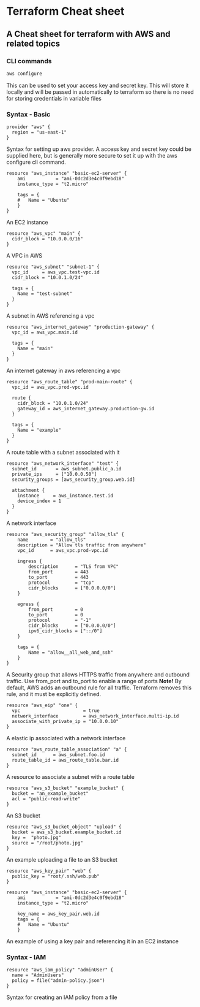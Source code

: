 # Terraform Cheat sheet
## A Cheat sheet for terraform with AWS and related topics

### CLI commands
```bash
aws configure
```
This can be used to set your access key and secret key. This will store it locally and will be passed in automatically to terraform so there is no need for storing credentials in variable files

### Syntax - Basic
```hcl
provider "aws" {
  region = "us-east-1"
}
```
Syntax for setting up aws provider. A access key and secret key could be supplied here, but is generally more secure to set it up with the aws configure cli command.

```hcl
resource "aws_instance" "basic-ec2-server" {
    ami           = "ami-0dc2d3e4c0f9ebd18"
    instance_type = "t2.micro"

    tags = {
    #   Name = "Ubuntu"
    }
}
```
An EC2 instance

```hcl
resource "aws_vpc" "main" {
  cidr_block = "10.0.0.0/16"
}
```
A VPC in AWS

```hcl
resource "aws_subnet" "subnet-1" {
  vpc_id     = aws_vpc.test-vpc.id
  cidr_block = "10.0.1.0/24"

  tags = {
    Name = "test-subnet"
  }
}
```
A subnet in AWS referencing a vpc

```hcl
resource "aws_internet_gateway" "production-gateway" {
  vpc_id = aws_vpc.main.id

  tags = {
    Name = "main"
  }
}
```
An internet gateway in aws referencing a vpc

```hcl
resource "aws_route_table" "prod-main-route" {
  vpc_id = aws_vpc.prod-vpc.id

  route {
    cidr_block = "10.0.1.0/24"
    gateway_id = aws_internet_gateway.production-gw.id
  }

  tags = {
    Name = "example"
  }
}
```
A route table with a subnet associated with it


```hcl
resource "aws_network_interface" "test" {
  subnet_id       = aws_subnet.public_a.id
  private_ips     = ["10.0.0.50"]
  security_groups = [aws_security_group.web.id]

  attachment {
    instance     = aws_instance.test.id
    device_index = 1
  }
}
```
A network interface

```hcl
resource "aws_security_group" "allow_tls" {
    name        = "allow_tls"
    description = "Allow tls traffic from anywhere"
    vpc_id      = aws_vpc.prod-vpc.id

    ingress {
        description      = "TLS from VPC"
        from_port        = 443
        to_port          = 443
        protocol         = "tcp"
        cidr_blocks      = ["0.0.0.0/0"]
    }

    egress {
        from_port        = 0
        to_port          = 0
        protocol         = "-1"
        cidr_blocks      = ["0.0.0.0/0"]
        ipv6_cidr_blocks = ["::/0"]
    }

    tags = {
        Name = "allow__all_web_and_ssh"
    }
}
```
A Security group that allows HTTPS traffic from anywhere and outbound traffic. Use from_port and to_port to enable a range of ports
**Note!** By default, AWS adds an outbound rule for all traffic. Terraform removes this rule, and it must be explicitly defined.

```hcl
resource "aws_eip" "one" {
  vpc                       = true
  network_interface         = aws_network_interface.multi-ip.id
  associate_with_private_ip = "10.0.0.10"
}
```
A elastic ip associated with a network interface

```hcl
resource "aws_route_table_association" "a" {
  subnet_id      = aws_subnet.foo.id
  route_table_id = aws_route_table.bar.id
}
```
A resource to associate a subnet with a route table

```hcl
resource "aws_s3_bucket" "example_bucket" {
  bucket = "an_example_bucket"
  acl = "public-read-write"
}
```
An S3 bucket

```hcl
resource "aws_s3_bucket_object" "upload" {
  bucket = aws_s3_bucket.example_bucket.id
  key =  "photo.jpg"
  source = "/root/photo.jpg"
}
```
An example uploading a file to an S3 bucket

```hcl
resource "aws_key_pair" "web" {
  public_key = "root/.ssh/web.pub"
}

resource "aws_instance" "basic-ec2-server" {
    ami           = "ami-0dc2d3e4c0f9ebd18"
    instance_type = "t2.micro"

    key_name = aws_key_pair.web.id
    tags = {
    #   Name = "Ubuntu"
    }
```
An example of using a key pair and referencing it in an EC2 instance

### Syntax - IAM

```hcl
resource "aws_iam_policy" "adminUser" {
  name = "AdminUsers"
  policy = file("admin-policy.json")
}
```
Syntax for creating an IAM policy from a file